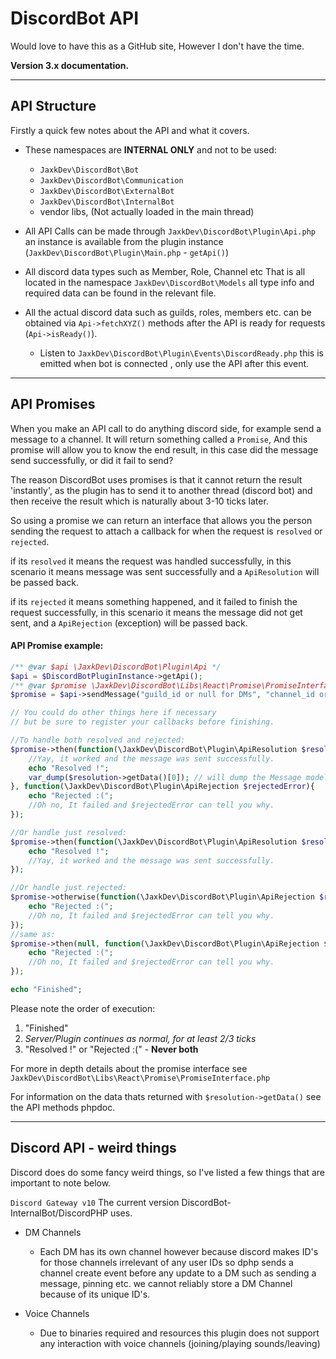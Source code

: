 # DiscordBot API

Would love to have this as a GitHub site, However I don't have the time.

**Version 3.x documentation.**

---

## API Structure
Firstly a quick few notes about the API and what it covers.

+ These namespaces are **INTERNAL ONLY** and not to be used:
    + `JaxkDev\DiscordBot\Bot`
    + `JaxkDev\DiscordBot\Communication`
    + `JaxkDev\DiscordBot\ExternalBot`
    + `JaxkDev\DiscordBot\InternalBot`
    + vendor libs, (Not actually loaded in the main thread)


 + All API Calls can be made through `JaxkDev\DiscordBot\Plugin\Api.php` an instance is available from the plugin instance
(`JaxkDev\DiscordBot\Plugin\Main.php` - `getApi()`)


+ All discord data types such as Member, Role, Channel etc
That is all located in the namespace `JaxkDev\DiscordBot\Models` all type info and required data can be found
in the relevant file.


+ All the actual discord data such as guilds, roles, members etc. can be obtained via `Api->fetchXYZ()` methods after 
the API is ready for requests (`Api->isReady()`).

    + Listen to `JaxkDev\DiscordBot\Plugin\Events\DiscordReady.php` this is emitted when bot is connected
, only use the API after this event.

---

## API Promises

When you make an API call to do anything discord side, for example send a message to a channel.
It will return something called a `Promise`, And this promise will allow you to know the end result, in this case did
the message send successfully, or did it fail to send?

The reason DiscordBot uses promises is that it cannot return the result 'instantly', as the plugin has to send it to
another thread (discord bot) and then receive the result which is naturally about 3-10 ticks later.

So using a promise we can return an interface that allows you the person sending the request to attach a callback for
when the request is `resolved` or `rejected`.

if its `resolved` it means the request was handled successfully, in this scenario it means message was sent successfully
and a `ApiResolution` will be passed back.

if its `rejected` it means something happened, and it failed to finish the request successfully, in this scenario it means
the message did not get sent, and a `ApiRejection` (exception) will be passed back.

#### API Promise example:

```php
/** @var $api \JaxkDev\DiscordBot\Plugin\Api */
$api = $DiscordBotPluginInstance->getApi();
/** @var $promise \JaxkDev\DiscordBot\Libs\React\Promise\PromiseInterface */
$promise = $api->sendMessage("guild_id or null for DMs", "channel_id or user_id for DMs", "Hello world !");

// You could do other things here if necessary
// but be sure to register your callbacks before finishing.

//To handle both resolved and rejected:
$promise->then(function(\JaxkDev\DiscordBot\Plugin\ApiResolution $resolution){
    //Yay, it worked and the message was sent successfully.
    echo "Resolved !";
    var_dump($resolution->getData()[0]); // will dump the Message model in array index 0.
}, function(\JaxkDev\DiscordBot\Plugin\ApiRejection $rejectedError){
    echo "Rejected :(";
    //Oh no, It failed and $rejectedError can tell you why.
});

//Or handle just resolved:
$promise->then(function(\JaxkDev\DiscordBot\Plugin\ApiResolution $resolution){
    echo "Resolved !";
    //Yay, it worked and the message was sent successfully.
});

//Or handle just rejected:
$promise->otherwise(function(\JaxkDev\DiscordBot\Plugin\ApiRejection $rejectedError){
    echo "Rejected :(";
    //Oh no, It failed and $rejectedError can tell you why.
});
//same as:
$promise->then(null, function(\JaxkDev\DiscordBot\Plugin\ApiRejection $rejectedError){
    echo "Rejected :(";
    //Oh no, It failed and $rejectedError can tell you why.
});

echo "Finished";
```

Please note the order of execution:
1. "Finished"
2. *Server/Plugin continues as normal, for at least 2/3 ticks*
3. "Resolved !" or "Rejected :(" - **Never both**

For more in depth details about the promise interface see `JaxkDev\DiscordBot\Libs\React\Promise\PromiseInterface.php`

For information on the data thats returned with `$resolution->getData()` see the API methods phpdoc.

---

## Discord API - weird things

Discord does do some fancy weird things, so I've listed a few things that are important to note below.

`Discord Gateway v10` The current version DiscordBot-InternalBot/DiscordPHP uses.

+ DM Channels
    + Each DM has its own channel however because discord makes ID's for those channels irrelevant of any user IDs so dphp sends a channel create event before any update to a DM such
      as sending a message, pinning etc. we cannot reliably store a DM Channel because of its unique ID's.

+ Voice Channels
    + Due to binaries required and resources this plugin does not support any interaction with voice channels (joining/playing sounds/leaving)

